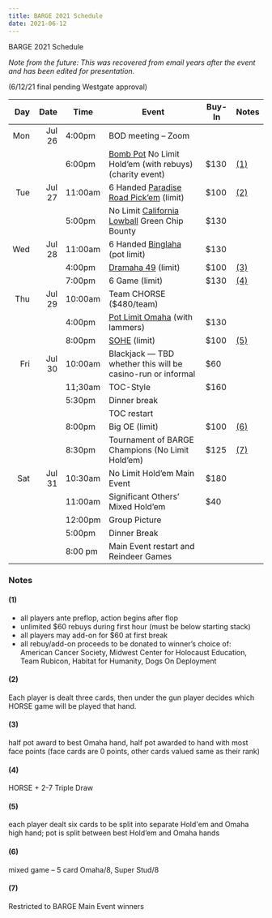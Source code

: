 ```yaml
---
title: BARGE 2021 Schedule
date: 2021-06-12
---
```


BARGE 2021 Schedule

*Note from the future: This was recovered from email years after the event and
has been edited for presentation.*

(6/12/21 final pending Westgate approval)

| Day |   Date | Time    | Event                                                                              | Buy-In | Notes     |
|----:|-------:|---------|------------------------------------------------------------------------------------|--------|-----------|
| Mon | Jul 26 | 4:00pm  | BOD meeting – Zoom                                                                 |        |           |
|     |        | 6:00pm  | [Bomb Pot](/rulebook/bomb-pot.html) No Limit Hold’em (with rebuys) (charity event) | $130   | [(1)](#1) |
| Tue | Jul 27 | 11:00am | 6 Handed [Paradise Road Pick’em](/rulebook/paradise-road-pickem.html) (limit)      | $100   | [(2)](#2) |
|     |        | 5:00pm  | No Limit [California Lowball](/rulebook/california-lowball.html) Green Chip Bounty | $130   |           |
| Wed | Jul 28 | 11:00am | 6 Handed [Binglaha](/rulebook/binglaha.html) (pot limit)                           | $130   |           |
|     |        | 4:00pm  | [Dramaha 49](https://www.barge.org/rulebook/dramaha-49.html) (limit)               | $100   | [(3)](#3) |
|     |        | 7:00pm  | 6 Game (limit)                                                                     | $130   | [(4)](#4) |
| Thu | Jul 29 | 10:00am | Team CHORSE ($480/team)                                                            |        |           |
|     |        | 4:00pm  | [Pot Limit Omaha](/rulebook/omaha-high-only.html) (with lammers)                   | $130   |           |
|     |        | 8:00pm  | [SOHE](/rulebook/sohe-simultaneous-omaha-holdem.html) (limit)                      | $100   | [(5)](#5) |
| Fri | Jul 30 | 10:00am | Blackjack &mdash; TBD whether this will be casino-run or informal                  | $60    |           |
|     |        | 11;30am | TOC-Style                                                                          | $160   |           |
|     |        | 5:30pm  | Dinner break                                                                       |        |           |
|     |        |         | TOC restart                                                                        |        |           |
|     |        | 8:00pm  | Big OE (limit)                                                                     | $100   | [(6)](#6) |
|     |        | 8:30pm  | Tournament of BARGE Champions (No Limit Hold’em)                                   | $125   | [(7)](#7) |
| Sat | Jul 31 | 10:30am | No Limit Hold’em Main Event                                                        | $180   |           |
|     |        | 11:00am | Significant Others’ Mixed Hold’em                                                  | $40    |           |
|     |        | 12:00pm | Group Picture                                                                      |        |           |
|     |        | 5:00pm  | Dinner Break                                                                       |        |           |
|     |        | 8:00 pm | Main Event restart and Reindeer Games                                              |        |           |

### Notes

#### (1)

  - all players ante preflop, action begins after flop
  - unlimited $60 rebuys during first hour (must be below starting stack)
  - all players may add-on for $60 at first break
  - all rebuy/add-on proceeds to be donated to winner’s choice of: American Cancer Society, Midwest Center for Holocaust Education, Team Rubicon, Habitat for Humanity, Dogs On Deployment

#### (2)

Each player is dealt three cards, then under the gun player decides which HORSE
game will be played that hand.

#### (3)

half pot award to best Omaha hand, half pot awarded to hand with most face points (face cards are 0 points, other cards valued same as their rank)

#### (4)

HORSE + 2-7 Triple Draw

#### (5)

each player dealt six cards to be split into separate Hold'em and Omaha high hand; pot is split between best Hold’em and Omaha hands

#### (6)

mixed game – 5 card Omaha/8, Super Stud/8

#### (7)

Restricted to BARGE Main Event winners
